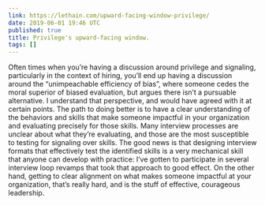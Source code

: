 ```yaml
---
link: https://lethain.com/upward-facing-window-privilege/
date: 2019-06-01 19:46 UTC
published: true
title: Privilege's upward-facing window.
tags: []
---
```


Often times when you’re having a discussion around privilege and signaling, particularly in the context of hiring, you’ll end up having a discussion around the “unimpeachable efficiency of bias”, where someone cedes the moral superior of biased evaluation, but argues there isn’t a pursuable alternative.  I understand that perspective, and would have agreed with it at certain points. The path to doing better is to have a clear understanding of the behaviors and skills that make someone impactful in your organization and evaluating precisely for those skills.  Many interview processes are unclear about what they’re evaluating, and those are the most susceptible to testing for signaling over skills. The good news is that designing interview formats that effectively test the identified skills is a very mechanical skill that anyone can develop with practice: I’ve gotten to participate in several interview loop revamps that took that approach to good effect.  On the other hand, getting to clear alignment on what makes someone impactful at your organization, that’s really hard, and is the stuff of effective, courageous leadership.
